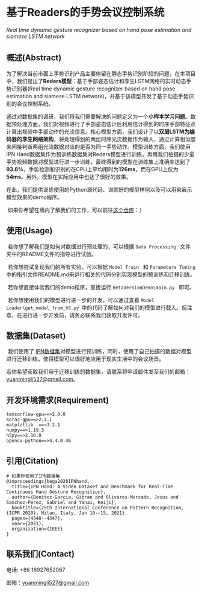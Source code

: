 # 基于Readers的手势会议控制系统

###### Real time dynamic gesture recognizer based on hand pose estimation and siamese LSTM network

## 概述(Abstract)

​		为了解决当前市面上手势识别产品主要停留在静态手势识别阶段的问题，在本项目中，我们提出了**Reders模型**：基于手部姿态估计和孪生LSTM网络的实时动态手势识别器(Real time dynamic gesture recognizer based on hand pose estimation and siamese LSTM network)，并基于该模型开发了基于动态手势识别的会议控制系统。

​		通过对数据集的调研，我们将我们需要解决的问题定义为一个**小样本学习问题**。数据预处理方面，我们对视频进行了手部姿态估计后利用估计得到的时序手部特征点计算出视频中手部动作的光流信息。核心模型方面，我们设计了以**双层LSTM为编码器的孪生网络架构**，将处理得到的两组时序光流数据作为输入，通过计算相似度来间接判断两组光流数据对应的是否为同一手势动作。模型训练方面，我们使用IPN Hand数据集作为预训练数据集对Reders模型进行训练，再用我们拍摄的少量手势视频数据对模型进行进一步训练，最终得到的模型在训练集上准确率达到了**93.8%**，手势检测和识别的在CPU上平均用时为**126ms**，而在GPU上仅为**54ms**。另外，模型在实际应用中也达了很好的效果。

​		在此，我们提供训练使用的Python源代码、训练好的模型样例以及可以用来展示模型效果的demo程序。

​		如果你希望在墙内了解我们的工作，可以前往[这个仓库](https://gitee.com/lloong_x/a12_project/tree/master/Code)：）

## 使用(Usage)

​		若你想了解我们是如何对数据进行预处理的，可以根据    `Data Processing ` 文件夹中的README文件的指导进行试验。

​		若你想尝试复现我们的所有实验，可以根据 `Model Train ` 和 `Parameters Tuning ` 中的指引文件README.md来运行相关的代码分别实现模型的预训练和迁移训练。

​		若你想直接体验我们的demo程序，直接运行  `BetaVersionDemo\main.py `  即可。

​		若你想使用我们的模型进行进一步的开发，可以通过查看  `Model Loader\get_model_from_h5.py `中的代码了解如何对我们的模型进行载入。但注意，在进行进一步开发前，请务必联系我们获取开发许可。



## 数据集(Dataset)

​		我们使用了 [IPN数据集](https://gibranbenitez.github.io/IPN_Hand/)对模型进行预训练，同时，使用了自己拍摄的数据对模型进行迁移训练，使得模型可以很好地应用于现实生活中的会议场景。

​		若你希望获取我们用于迁移训练的数据集，请联系将申请邮件发至我们的邮箱：yuanmingli527@gmail.com。

## 开发环境需求(Requirement)

    tensorflow-gpu==>2.0.0
    keras-gpu==>2.3.1
    matplotlib	==>3.2.1
    numpy==>1.19.3
    h5py==>2.10.0
    opencv-python==>4.4.0.46

## 引用(Citation)

```
# 如果你使用了IPN数据集
@inproceedings{bega2020IPNhand,
  title={IPN Hand: A Video Dataset and Benchmark for Real-Time Continuous Hand Gesture Recognition},
  author={Benitez-Garcia, Gibran and Olivares-Mercado, Jesus and Sanchez-Perez, Gabriel and Yanai, Keiji},
  booktitle={25th International Conference on Pattern Recognition, {ICPR 2020}, Milan, Italy, Jan 10--15, 2021},
  pages={4340--4347},
  year={2021},
  organization={IEEE}
}
```

## 联系我们(Contact)

电话: +86 18927652067

邮箱：yuanmingli527@gmail.com



